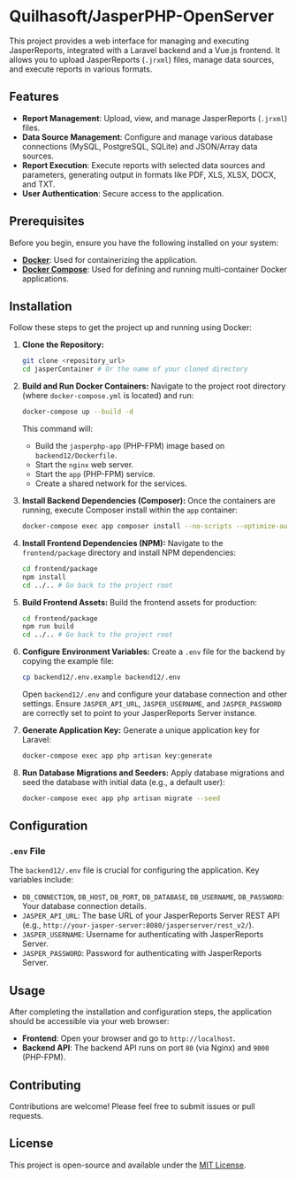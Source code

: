 # Quilhasoft/JasperPHP-OpenServer

This project provides a web interface for managing and executing JasperReports, integrated with a Laravel backend and a Vue.js frontend. It allows you to upload JasperReports (`.jrxml`) files, manage data sources, and execute reports in various formats.

## Features

*   **Report Management**: Upload, view, and manage JasperReports (`.jrxml`) files.
*   **Data Source Management**: Configure and manage various database connections (MySQL, PostgreSQL, SQLite) and JSON/Array data sources.
*   **Report Execution**: Execute reports with selected data sources and parameters, generating output in formats like PDF, XLS, XLSX, DOCX, and TXT.
*   **User Authentication**: Secure access to the application.

## Prerequisites

Before you begin, ensure you have the following installed on your system:

*   [**Docker**](https://docs.docker.com/get-docker/): Used for containerizing the application.
*   [**Docker Compose**](https://docs.docker.com/compose/install/): Used for defining and running multi-container Docker applications.

## Installation

Follow these steps to get the project up and running using Docker:

1.  **Clone the Repository:**
    ```bash
    git clone <repository_url>
    cd jasperContainer # Or the name of your cloned directory
    ```

2.  **Build and Run Docker Containers:**
    Navigate to the project root directory (where `docker-compose.yml` is located) and run:
    ```bash
    docker-compose up --build -d
    ```
    This command will:
    *   Build the `jasperphp-app` (PHP-FPM) image based on `backend12/Dockerfile`.
    *   Start the `nginx` web server.
    *   Start the `app` (PHP-FPM) service.
    *   Create a shared network for the services.

3.  **Install Backend Dependencies (Composer):**
    Once the containers are running, execute Composer install within the `app` container:
    ```bash
    docker-compose exec app composer install --no-scripts --optimize-autoloader
    ```

4.  **Install Frontend Dependencies (NPM):**
    Navigate to the `frontend/package` directory and install NPM dependencies:
    ```bash
    cd frontend/package
    npm install
    cd ../.. # Go back to the project root
    ```

5.  **Build Frontend Assets:**
    Build the frontend assets for production:
    ```bash
    cd frontend/package
    npm run build
    cd ../.. # Go back to the project root
    ```

6.  **Configure Environment Variables:**
    Create a `.env` file for the backend by copying the example file:
    ```bash
    cp backend12/.env.example backend12/.env
    ```
    Open `backend12/.env` and configure your database connection and other settings. Ensure `JASPER_API_URL`, `JASPER_USERNAME`, and `JASPER_PASSWORD` are correctly set to point to your JasperReports Server instance.

7.  **Generate Application Key:**
    Generate a unique application key for Laravel:
    ```bash
    docker-compose exec app php artisan key:generate
    ```

8.  **Run Database Migrations and Seeders:**
    Apply database migrations and seed the database with initial data (e.g., a default user):
    ```bash
    docker-compose exec app php artisan migrate --seed
    ```

## Configuration

### `.env` File

The `backend12/.env` file is crucial for configuring the application. Key variables include:

*   `DB_CONNECTION`, `DB_HOST`, `DB_PORT`, `DB_DATABASE`, `DB_USERNAME`, `DB_PASSWORD`: Your database connection details.
*   `JASPER_API_URL`: The base URL of your JasperReports Server REST API (e.g., `http://your-jasper-server:8080/jasperserver/rest_v2/`).
*   `JASPER_USERNAME`: Username for authenticating with JasperReports Server.
*   `JASPER_PASSWORD`: Password for authenticating with JasperReports Server.

## Usage

After completing the installation and configuration steps, the application should be accessible via your web browser:

*   **Frontend**: Open your browser and go to `http://localhost`.
*   **Backend API**: The backend API runs on port `80` (via Nginx) and `9000` (PHP-FPM).

## Contributing

Contributions are welcome! Please feel free to submit issues or pull requests.

## License

This project is open-source and available under the [MIT License](LICENSE).
